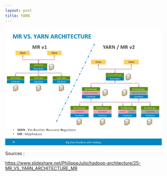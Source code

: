 ```yaml
---
layout: post
title: YARN
---
```


![mapreduce_vs_yarn](/content/images/2018/06/mapreduce_vs_yarn.jpg)

Sources : 

https://www.slideshare.net/PhilippeJulio/hadoop-architecture/25-MR_VS_YARN_ARCHITECTURE_MR